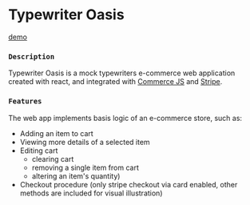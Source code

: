 # Typewriter Oasis

[demo](https://sellofotoyi-oasis.netlify.app)

### `Description`

Typewriter Oasis is a mock typewriters e-commerce web application created with react, and integrated with [Commerce JS](https://commercejs.com/)
 and [Stripe](https://stripe.com/).

### `Features`
 The web app implements basis logic of an e-commerce store, such as:
 - Adding an item to cart
 - Viewing more details of a selected item
 - Editing cart
	- clearing cart
	- removing a single item from cart 
	- altering an item's quantity)
 - Checkout procedure (only stripe checkout via card enabled, other methods are included for visual illustration)
 
